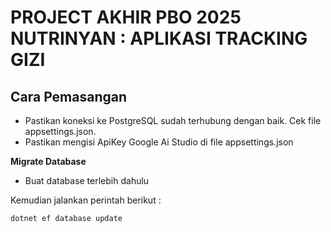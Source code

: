 # PROJECT AKHIR PBO 2025<br>NUTRINYAN : APLIKASI TRACKING GIZI

## Cara Pemasangan
- Pastikan koneksi ke PostgreSQL sudah terhubung dengan baik. Cek file appsettings.json.
- Pastikan mengisi ApiKey Google Ai Studio di file appsettings.json

**Migrate Database**
- Buat database terlebih dahulu

Kemudian jalankan perintah berikut : 
```
dotnet ef database update
```
